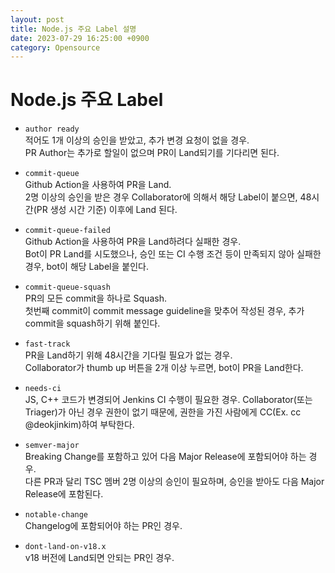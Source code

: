 ```yaml
---
layout: post
title: Node.js 주요 Label 설명
date: 2023-07-29 16:25:00 +0900
category: Opensource
---
```


# Node.js 주요 Label
- `author ready`  
  적어도 1개 이상의 승인을 받았고, 추가 변경 요청이 없을 경우.  
  PR Author는 추가로 할일이 없으며 PR이 Land되기를 기다리면 된다.  

- `commit-queue`  
  Github Action을 사용하여 PR을 Land.  
  2명 이상의 승인을 받은 경우 Collaborator에 의해서 해당 Label이 붙으면, 48시간(PR 생성 시간 기준) 이후에 Land 된다.  

- `commit-queue-failed`  
  Github Action을 사용하여 PR을 Land하려다 실패한 경우.  
  Bot이 PR Land를 시도했으나, 승인 또는 CI 수행 조건 등이 만족되지 않아 실패한 경우, bot이 해당 Label을 붙인다.  

- `commit-queue-squash`  
  PR의 모든 commit을 하나로 Squash.  
  첫번째 commit이 commit message guideline을 맞추어 작성된 경우, 추가 commit을 squash하기 위해 붙인다.  

- `fast-track`  
  PR을 Land하기 위해 48시간을 기다릴 필요가 없는 경우.  
  Collaborator가 thumb up 버튼을 2개 이상 누르면, bot이 PR을 Land한다.  

- `needs-ci`  
  JS, C++ 코드가 변경되어 Jenkins CI 수행이 필요한 경우.
  Collaborator(또는 Triager)가 아닌 경우 권한이 없기 때문에, 권한을 가진 사람에게 CC(Ex. cc @deokjinkim)하여 부탁한다.

- `semver-major`  
  Breaking Change를 포함하고 있어 다음 Major Release에 포함되어야 하는 경우.  
  다른 PR과 달리 TSC 멤버 2명 이상의 승인이 필요하며, 승인을 받아도 다음 Major Release에 포함된다.  

- `notable-change`  
  Changelog에 포함되어야 하는 PR인 경우.  

- `dont-land-on-v18.x`  
  v18 버전에 Land되면 안되는 PR인 경우.  
